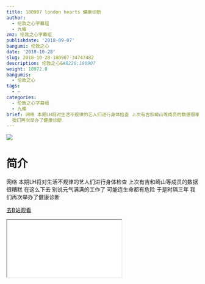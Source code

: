 ```yaml
---
title: 180907 london hearts 健康诊断
author:
  - 伦敦之心字幕组
  - 九條
zmz: 伦敦之心字幕组
publishdate: '2018-09-07'
bangumi: 伦敦之心
date: '2018-10-28'
slug: 2018-10-28-180907-34747482
description: 伦敦之心&#8226;180907
weight: 18972.0
bangumis:
  - 伦敦之心
tags:
  - ~
categories:
  - 伦敦之心字幕组
  - 九條
brief: 网络 本期LH将对生活不规律的艺人们进行身体检查 上次有吉和崎山等成员的数据很糟糕 在这么下去 别说元气满满的工作了 可能连生命都有危险 于是时隔三年
  我们再次举办了健康诊断
---
```

![](https://i.imgur.com/SUvQmLv.jpg)
# 简介  
网络
本期LH将对生活不规律的艺人们进行身体检查 上次有吉和崎山等成员的数据很糟糕 在这么下去 别说元气满满的工作了 可能连生命都有危险 于是时隔三年 我们再次举办了健康诊断  

[去B站观看](https://www.bilibili.com/video/av34747482/)
<div class ="resp-container"><iframe class="testiframe" src="//player.bilibili.com/player.html?aid=34747482"", scrolling="no", allowfullscreen="true" > </iframe></div> 
